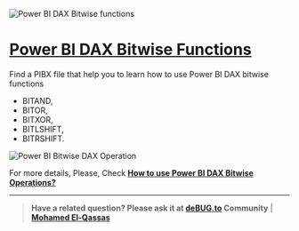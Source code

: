 ![Power BI DAX Bitwise functions](https://user-images.githubusercontent.com/49816567/158715286-0754bc44-b7c6-4593-b3c7-e26f40a215fc.png)

# [Power BI DAX Bitwise Functions](https://devoworx.net/dax-bitwise-operation/)

Find a PIBX file that help you to learn how to use  Power BI DAX bitwise functions
- BITAND,
- BITOR,
- BITXOR,
- BITLSHIFT,
- BITRSHIFT.

![Power BI Bitwise DAX Operation](https://user-images.githubusercontent.com/49816567/158723873-ec88a06a-b40c-4ef7-85be-8820923778bb.png)


  
For more details, Please, Check **[How to use Power BI DAX Bitwise Operations?](https://devoworx.net/dax-bitwise-operation/)**


--------------
> **Have a related question? Please ask it at [deBUG.to](https://deBUG.to) Community** | **[Mohamed El-Qassas](https://devoworx.com)**
